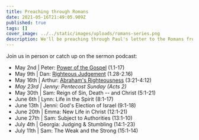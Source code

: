 ```yaml
---
title: Preaching through Romans
date: 2021-05-16T21:49:05.909Z
published: true
tags: []
cover_image: ../../static/images/uploads/romans-series.png
description: We'll be preaching through Paul's letter to the Romans from May until July.
---
```

Join us in person or catch up on the sermon podcast:

- May 2nd   | Peter: [Power of the Gospel](https://anchor.fm/oldswanchurch/episodes/Romans-Chapter-1-v-1-17-e1039ro/a-a5eefco) (1.1-17)
- May 9th   | Dan: [Righteous Judgement](https://anchor.fm/oldswanchurch/episodes/Dan-on-Romans-1-28-2-16---The-plot-twist-e10jnt0/a-a5h2rf9) (1.28-2.16)
- May 16th  | Arthur: [Abraham's Righteousness](https://anchor.fm/oldswanchurch/episodes/Romans-3-21-4-12-e1103vt) (3:21-4:12)
- *May 23rd  | Jenny: Pentecost Sunday (Acts 2)*
- May 30th  | Sam: Reign of Sin, Death -- and Christ (5:1-21)
- June 6th  | Lynn: Life in the Spirit (8:1-17)
- June 13th | Jenni: God's Election of Israel (9:1-18)
- June 20th | Emma: New Life in Christ (12:1-21)
- June 27th | Sam: Subject to Authorities (13:1-10)
- July 4th  | Georgia: Judging & Stumbling (14:1-23)
- July 11th | Sam: The Weak and the Strong (15:1-14)
